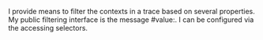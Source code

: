 I provide means to filter the contexts in a trace based on several properties. My public filtering interface is the message #value:. I can be configured via the accessing selectors.
